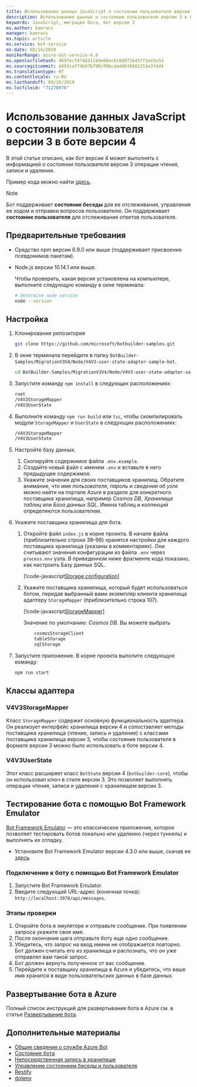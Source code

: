 ```yaml
---
title: Использование данных JavaScript о состоянии пользователя версии 3 в боте версии 4 | Документация Майкрософт
description: Использование данных о состоянии пользователя версии 3 в боте версии 4
keywords: JavaScript, миграция бота, бот версии 3
ms.author: kamrani
manager: kamrani
ms.topic: article
ms.service: bot-service
ms.date: 08/14/2019
monikerRange: azure-bot-service-4.0
ms.openlocfilehash: 4697ecf47464114de68ec6c0d872b45ff1ee5e54
ms.sourcegitcommit: d493caf74b87b790c99bcdaddb30682251e3fdd4
ms.translationtype: HT
ms.contentlocale: ru-RU
ms.lasthandoff: 09/26/2019
ms.locfileid: "71278976"
---
```

<!-- This article is on hold -->

# <a name="using-javascript-v3-user-state-in-a-v4-bot"></a>Использование данных JavaScript о состоянии пользователя версии 3 в боте версии 4

В этой статье описано, как бот версии 4 может выполнять с информацией о состоянии пользователя версии 3 операции чтения, записи и удаления.

Пример кода можно найти [здесь](https://github.com/microsoft/BotBuilder-Samples/tree/master/MigrationV3V4/Node/V4V3-user-state-adapter-sample-bot).

> [!NOTE]
> Бот поддерживает **состояние беседы** для ее отслеживания, управления ее ходом и отправки вопросов пользователю. Он поддерживает **состояние пользователя** для отслеживания ответов пользователя.

## <a name="prerequisites"></a>Предварительные требования

- Средство npm версии 6.9.0 или выше (поддерживает присвоение псевдонимов пакетам).

- Node.js версии 10.14.1 или выше.

    Чтобы проверить, какая версия установлена на компьютере, выполните следующую команду в окне терминала:

    ```bash
    # determine node version
    node --version
    ```

## <a name="setup"></a>Настройка

1. Клонирование репозитория

    ```bash
    git clone https://github.com/microsoft/botbuilder-samples.git
    ```

1. В окне терминала перейдите в папку `BotBuilder-Samples/MigrationV3V4/Node/V4V3-user-state-adapter-sample-bot`.

    ```bash
    cd BotBuilder-Samples/MigrationV3V4/Node/V4V3-user-state-adapter-sample-bot
    ```

1. Запустите команду `npm install` в следующих расположениях:

    ```bash
    root
    /V4V3StorageMapper
    /V4V3UserState
    ```

1. Выполните команду ``npm run build`` или ``tsc``, чтобы скомпилировать модули `StorageMapper` и `UserState` в следующих расположениях:

    ```bash
    /V4V3StorageMapper
    /V4V3UserState
    ```

1. Настройте базу данных.

    1. Скопируйте содержимое файла `.env.example`.
    1. Создайте новый файл с именем `.env` и вставьте в него предыдущее содержимое. 
    1. Укажите значения для своих поставщиков хранилищ.
        Обратите внимание, что *имя пользователя*, *пароль* и *сведения об узле* можно найти на портале Azure в разделе для конкретного поставщика хранилища, например *Cosmos DB*, *Хранилище таблиц* или *База данных SQL*. Имена таблиц и коллекций определяются пользователем.
  
1. Укажите поставщика хранилища для бота.

    1. Откройте файл `index.js` в корне проекта. В начале файла (приблизительно строки 38–98) хранятся настройки для каждого поставщика хранилища (указаны в комментариях). Они считывают значения конфигурации из файла `.env` через `process.env` узла. В приведенном ниже фрагменте кода показано, как настроить Базу данных SQL.

        [!code-javascript[Storage configuration](~/../botbuilder-samples/MigrationV3V4/Node/V4V3-user-state-adapter-sample-bot/index.js?range=77-92)]

    1. Укажите поставщика хранилища, который будет использоваться ботом, передав выбранный вами экземпляр клиента хранилища адаптеру `StorageMapper` (приблизительно строка 107).  

        [!code-javascript[StorageMapper](~/../botbuilder-samples/MigrationV3V4/Node/V4V3-user-state-adapter-sample-bot/index.js?range=105-107)]

        Значение по умолчанию: *Cosmos DB*. Вы можете выбрать

        ```bash
            cosmosStorageClient
            tableStorage
            sqlStorage
        ```

1. Запустите приложение. В корне проекта выполите следующую команду:

    ```bash
    npm run start
    ```

## <a name="adapter-classes"></a>Классы адаптера

### <a name="v4v3storagemapper"></a>V4V3StorageMapper

Класс `StorageMapper` содержит основную функциональность адаптера. Он реализует интерфейс хранилища версии 4 и сопоставляет методы поставщика хранилища (чтение, запись и удаление) с классами поставщика хранилища версии 3, чтобы состояние пользователя в формате версии 3 можно было использовать в боте версии 4.

### <a name="v4v3userstate"></a>V4V3UserState

Этот класс расширяет класс `BotState` версии 4 (`botbuilder-core`), чтобы он использовал ключ в стиле версии 3. Это позволяет выполнять операции чтения, записи и удаления с хранилищем версии 3.

## <a name="testing-the-bot-using-bot-framework-emulator"></a>Тестирование бота с помощью Bot Framework Emulator

[Bot Framework Emulator][5] — это классическое приложение, которое позволяет тестировать ботов локально или удаленно (через туннель) и выполнять их отладку.

- Установите Bot Framework Emulator версии 4.3.0 или выше, скачав ее [здесь][6].

### <a name="connect-to-the-bot-using-bot-framework-emulator"></a>Подключение к боту с помощью Bot Framework Emulator

1. Запустите Bot Framework Emulator.
1. Введите следующий URL-адрес (конечная точка): `http://localhost:3978/api/messages`.

### <a name="testing-steps"></a>Этапы проверки

1. Откройте бота в эмуляторе и отправьте сообщение. При появлении запроса укажите свое имя.
1. После окончания шага отправьте боту еще одно сообщение.
1. Убедитесь, что запрос на ввод имени не отображается повторно. Бот должен считать его из хранилища и распознать, что он уже отправлял вам такой запрос.
1. Бот должен вернуть полученное от вас сообщение.
1. Перейдите к поставщику хранилища в Azure и убедитесь, что ваше имя хранится в виде пользовательских данных в базе данных.

## <a name="deploy-the-bot-to-azure"></a>Развертывание бота в Azure

Полный список инструкций для развертывания бота в Azure см. в статье [Развертывание бота][40].

## <a name="further-reading"></a>Дополнительные материалы

- [Общие сведения о службе Azure Bot][21]
- [Состояние бота][7]
- [Непосредственная запись в хранилище][8]
- [Управление состоянием беседы и пользователя][9]
- [Restify][30]
- [dotenv][31]

[3]: https://aka.ms/botframework-emulator
[5]: https://github.com/microsoft/botframework-emulator
[6]: https://github.com/Microsoft/BotFramework-Emulator/releases
[7]: https://docs.microsoft.com/azure/bot-service/bot-builder-storage-concept
[8]: https://docs.microsoft.com/azure/bot-service/bot-builder-howto-v4-storage?tabs=javascript
[9]: https://docs.microsoft.com/azure/bot-service/bot-builder-howto-v4-state?tabs=javascript
[21]: https://docs.microsoft.com/azure/bot-service/bot-service-overview-introduction?view=azure-bot-service-4.0
[30]: https://www.npmjs.com/package/restify
[31]: https://www.npmjs.com/package/dotenv
[40]: https://aka.ms/azuredeployment
